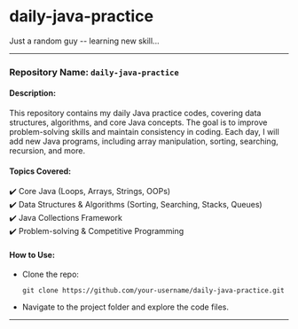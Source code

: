 # daily-java-practice
Just a random guy -- learning new skill...

---

### **Repository Name:** `daily-java-practice`  

#### **Description:**  
This repository contains my daily Java practice codes, covering data structures, algorithms, and core Java concepts. The goal is to improve problem-solving skills and maintain consistency in coding. Each day, I will add new Java programs, including array manipulation, sorting, searching, recursion, and more.  

#### **Topics Covered:**  
✔️ Core Java (Loops, Arrays, Strings, OOPs)  
✔️ Data Structures & Algorithms (Sorting, Searching, Stacks, Queues)  
✔️ Java Collections Framework  
✔️ Problem-solving & Competitive Programming  

#### **How to Use:**  
- Clone the repo:  
  ```
  git clone https://github.com/your-username/daily-java-practice.git
  ```
- Navigate to the project folder and explore the code files.

---

